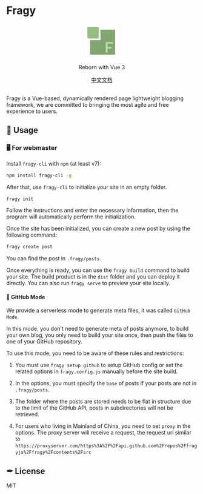 # Fragy

<div align="center">
 <img src="https://github.com/fragyjs/fragy/blob/main/assets/logo.png?raw=true" width="88">
 <p>Reborn with Vue 3</p>
 <a href="https://github.com/fragyjs/fragy/blob/main/README.%E4%B8%AD%E6%96%87.md">中文文档</a>
</div>

<br>

Fragy is a Vue-based, dynamically rendered page lightweight blogging framework, we are committed to bringing the most agile and free experience to users.

## 🔧 Usage

### 🖥 For webmaster

Install `fragy-cli` with `npm` (at least v7):

```bash
npm install fragy-cli -g
```

After that, use `fragy-cli` to initialize your site in an empty folder.

```bash
fragy init
```

Follow the instructions and enter the necessary information, then the program will automatically perform the initialization.

Once the site has been initialized, you can create a new post by using the following command:

```bash
fragy create post
```

You can find the post in `.fragy/posts`.

Once everything is ready, you can use the `fragy build` command to build your site. The build product is in the `dist` folder and you can deploy it directly. You can also run `fragy serve` to preview your site locally.

#### 🚀 GitHub Mode

We provide a serverless mode to generate meta files, it was called `GitHub Mode`.

In this mode, you don't need to generate meta of posts anymore, to build your own blog, you only need to build your site once, then push the files to one of your GitHub repository.

To use this mode, you need to be aware of these rules and restrictions:

1. You must use `fragy setup github` to setup GitHub config or set the related options in `fragy.config.js` manually before the site build.

2. In the options, you must specify the `base` of posts if your posts are not in `.fragy/posts`.

3. The folder where the posts are stored needs to be flat in structure due to the limit of the GitHub API, posts in subdirectories will not be retrieved.

4. For users who living in Mainland of China, you need to set `proxy` in the options. The proxy server will receive a request, the request url similar to `https://proxyserver.com/https%3A%2F%2Fapi.github.com%2Frepos%2Ffragyjs%2Ffragy%2Fcontents%2Fsrc`

## ✒ License

MIT
